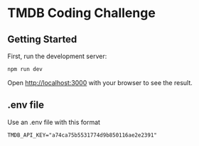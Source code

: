 # TMDB Coding Challenge

## Getting Started

First, run the development server:

```bash
npm run dev
```

Open [http://localhost:3000](http://localhost:3000) with your browser to see the result.

## .env file

Use an .env file with this format
```
TMDB_API_KEY="a74ca75b5531774d9b850116ae2e2391"
```